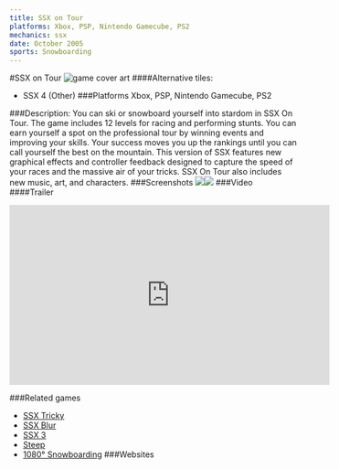 ```yaml
---
title: SSX on Tour
platforms: Xbox, PSP, Nintendo Gamecube, PS2
mechanics: ssx
date: October 2005
sports: Snowboarding
---
```

#SSX on Tour
![game cover art](//images.igdb.com/igdb/image/upload/t_cover_big/h1bcfjf6pyz3ysa6vqfd.jpg "Logo Title Text 1")
####Alternative tiles:
* SSX 4 (Other)
###Platforms
Xbox, PSP, Nintendo Gamecube, PS2

###Description:
You can ski or snowboard yourself into stardom in SSX On Tour. The game includes 12 levels for racing and performing stunts. You can earn yourself a spot on the professional tour by winning events and improving your skills. Your success moves you up the rankings until you can call yourself the best on the mountain. This version of SSX features new graphical effects and controller feedback designed to capture the speed of your races and the massive air of your tricks. SSX On Tour also includes new music, art, and characters.
###Screenshots
<a target="_blank" rel="noopener noreferrer" href="//images.igdb.com/igdb/image/upload/t_cover_big/zdl6snkefodhnhwrnjk7.jpg"><img src="//images.igdb.com/igdb/image/upload/t_thumb/zdl6snkefodhnhwrnjk7.jpg"/></a><a target="_blank" rel="noopener noreferrer" href="//images.igdb.com/igdb/image/upload/t_cover_big/eowt2ye0c8vugtjx1glf.jpg"><img src="//images.igdb.com/igdb/image/upload/t_thumb/eowt2ye0c8vugtjx1glf.jpg"/></a>
###Video
####Trailer

<iframe width="560" height="315" src="https://www.youtube.com/embed/vDRjUJF2msA" frameborder="0" allowfullscreen></iframe>

###Related games
* [SSX Tricky](/games/ssx-tricky-4176/)
* [SSX Blur](/games/ssx-blur-4178/)
* [SSX 3](/games/ssx-3-4174/)
* [Steep](/games/steep-19554/)
* [1080° Snowboarding](/games/1080-snowboarding-3328/)
###Websites

